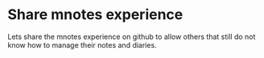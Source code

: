 # Share mnotes experience

Lets share the mnotes experience on github to allow others that still do not know how to manage their notes and diaries.
